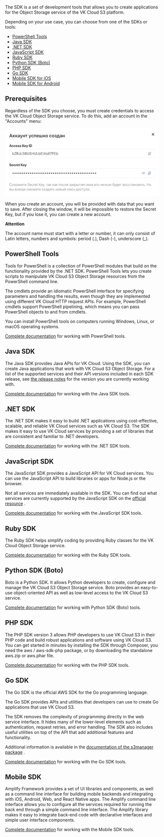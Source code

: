 The SDK is a set of development tools that allows you to create applications for the Object Storage service of the VK Cloud S3 platform.

Depending on your use case, you can choose from one of the SDKs or tools:

- [PowerShell Tools](https://docs.aws.amazon.com/powershell/latest/userguide/)
- [Java SDK](https://docs.aws.amazon.com/sdk-for-java/v1/developer-guide/)
- [.NET SDK](https://docs.aws.amazon.com/sdk-for-net/latest/developer-guide/)
- [JavaScript SDK](https://docs.aws.amazon.com/sdk-for-javascript/v2/developer-guide/)
- [Ruby SDK](https://docs.aws.amazon.com/sdk-for-ruby/v3/developer-guide/)
- [Python SDK (Boto)](http://boto3.amazonaws.com/v1/documentation/api/latest/index.html)
- [PHP SDK](https://docs.aws.amazon.com/aws-sdk-php/guide/latest/)
- [Go SDK](https://docs.aws.amazon.com/sdk-for-go/api/)
- [Mobile SDK for iOS](https://docs.amplify.aws/)
- [Mobile SDK for Android](https://docs.amplify.aws/)

## Prerequisites

Regardless of the SDK you choose, you must create credentials to access the VK Cloud Object Storage service. To do this, add an account in the "Accounts" menu:

![](./assets/1598238580972-1598238580972.png)

When you create an account, you will be provided with data that you want to save. After closing the window, it will be impossible to restore the Secret Key, but if you lose it, you can create a new account.

**Attention**

The account name must start with a letter or number, it can only consist of Latin letters, numbers and symbols: period (.), Dash (-), underscore (\_).

## PowerShell Tools

Tools for PowerShell is a collection of PowerShell modules that build on the functionality provided by the .NET SDK. PowerShell Tools lets you create scripts to manipulate VK Cloud S3 Object Storage resources from the PowerShell command line.

The cmdlets provide an idiomatic PowerShell interface for specifying parameters and handling the results, even though they are implemented using different VK Cloud HTTP request APIs. For example, PowerShell cmdlets support PowerShell pipelining, which means you can pass PowerShell objects to and from cmdlets.

You can install PowerShell tools on computers running Windows, Linux, or macOS operating systems.

[Complete documentation](https://docs.aws.amazon.com/powershell/latest/userguide/) for working with PowerShell tools.

## Java SDK

The Java SDK provides Java APIs for VK Cloud. Using the SDK, you can create Java applications that work with VK Cloud S3 Object Storage. For a list of the supported services and their API versions included in each SDK release, see [the release notes](https://github.com/aws/aws-sdk-java#release-notes) for the version you are currently working with.

[Complete documentation](https://docs.aws.amazon.com/sdk-for-java/v1/developer-guide/) for working with the Java SDK tools.

## .NET SDK

The .NET SDK makes it easy to build .NET applications using cost-effective, scalable, and reliable VK Cloud services such as VK Cloud S3. The SDK makes it easy to use VK Cloud services by providing a set of libraries that are consistent and familiar to .NET developers.

[Complete documentation](https://docs.aws.amazon.com/sdk-for-net/latest/developer-guide/) for working with the .NET SDK tools.

## JavaScript SDK

The JavaScript SDK provides a JavaScript API for VK Cloud services. You can use the JavaScript API to build libraries or apps for Node.js or the browser.

Not all services are immediately available in the SDK. You can find out what services are currently supported by the JavaScript SDK on the [official resource](https://github.com/aws/aws-sdk-js/blob/master/SERVICES.md) .

[Complete documentation](https://docs.aws.amazon.com/sdk-for-javascript/v2/developer-guide/) for working with the JavaScript SDK tools.

## Ruby SDK

The Ruby SDK helps simplify coding by providing Ruby classes for the VK Cloud Object Storage service.

[Complete documentation](https://docs.aws.amazon.com/sdk-for-ruby/v3/developer-guide/) for working with the Ruby SDK tools.

## Python SDK (Boto)

Boto is a Python SDK. It allows Python developers to create, configure and manage the VK Cloud S3 Object Storage service. Boto provides an easy-to-use object-oriented API as well as low-level access to the VK Cloud S3 service.

[Complete documentation](http://boto3.amazonaws.com/v1/documentation/api/latest/index.html) for working with Python SDK (Boto) tools.

## PHP SDK

The PHP SDK version 3 allows PHP developers to use VK Cloud S3 in their PHP code and build robust applications and software using VK Cloud S3. You can get started in minutes by installing the SDK through Composer, you need the aws / aws-sdk-php package, or by downloading the standalone aws.zip or aws.phar file.

[Complete documentation](https://docs.aws.amazon.com/aws-sdk-php/guide/latest/) for working with the PHP SDK tools.

## Go SDK

The Go SDK is the official AWS SDK for the Go programming language.

The Go SDK provides APIs and utilities that developers can use to create Go applications that use VK Cloud S3.

The SDK removes the complexity of programming directly in the web service interface. It hides many of the lower-level elements such as authentication, request retries, and error handling. The SDK also includes useful utilities on top of the API that add additional features and functionality.

Additional information is available in the [documentation of the s3manager package](https://docs.aws.amazon.com/sdk-for-go/api/service/s3/s3manager/) .

[Complete documentation](https://docs.aws.amazon.com/sdk-for-go/api/) for working with the Go SDK tools.

## Mobile SDK

Amplify Framework provides a set of UI libraries and components, as well as a command line interface for building mobile backends and integrating with iOS, Android, Web, and React Native apps. The Amplify command line interface allows you to configure all the services required for running the back end through a simple command line interface. The Amplify library makes it easy to integrate back-end code with declarative interfaces and simple user interface components.

[Complete documentation](https://docs.amplify.aws/) for working with the Mobile SDK tools.

